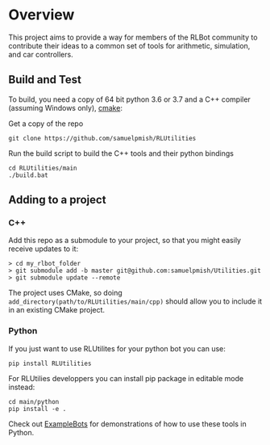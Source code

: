 # Overview

This project aims to provide a way for members of the RLBot community to contribute
their ideas to a common set of tools for arithmetic, simulation, and car controllers.

## Build and Test

To build, you need a copy of 64 bit python 3.6 or 3.7 and a C++ compiler (assuming Windows only), [cmake](https://cmake.org/download/):

Get a copy of the repo

```
git clone https://github.com/samuelpmish/RLUtilities
```

Run the build script to build the C++ tools and their python bindings

```
cd RLUtilities/main
./build.bat
```

## Adding to a project

### C++

Add this repo as a submodule to your project, so that you might easily receive updates to it:

```
> cd my_rlbot_folder
> git submodule add -b master git@github.com:samuelpmish/Utilities.git
> git submodule update --remote
```

The project uses CMake, so doing ```add_directory(path/to/RLUtilities/main/cpp)``` should allow you to
include it in an existing CMake project.

### Python

If you just want to use RLUtilites for your python bot you can use:

```
pip install RLUtilities
```

For RLUtilies developpers you can install pip package in editable mode instead:

```
cd main/python
pip install -e .
```

Check out [ExampleBots](https://github.com/samuelpmish/ExampleBots) for demonstrations of how to use these
tools in Python.
